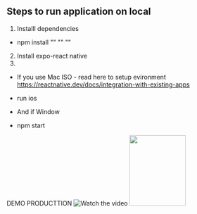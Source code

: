## Steps to run application on local

1.  Installl dependencies
- npm install
""
""
""
2. Install expo-react native
3. 
- If you use Mac ISO - read here to setup evironment https://reactnative.dev/docs/integration-with-existing-apps
+ run ios
- And if Window 
+ npm start


DEMO PRODUCTTION
![Watch the video](https://github.com/trungquan2k/int-quiz/blob/main/unitz-co-demo.gif)
<img src="https://github.com/trungquan2k/int-quiz/unitz-co-demo.gif" width="128" height="160"/>
